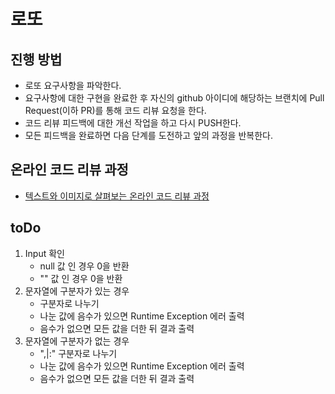 # 로또
## 진행 방법
* 로또 요구사항을 파악한다.
* 요구사항에 대한 구현을 완료한 후 자신의 github 아이디에 해당하는 브랜치에 Pull Request(이하 PR)를 통해 코드 리뷰 요청을 한다.
* 코드 리뷰 피드백에 대한 개선 작업을 하고 다시 PUSH한다.
* 모든 피드백을 완료하면 다음 단계를 도전하고 앞의 과정을 반복한다.

## 온라인 코드 리뷰 과정
* [텍스트와 이미지로 살펴보는 온라인 코드 리뷰 과정](https://github.com/next-step/nextstep-docs/tree/master/codereview)

## toDo

1. Input 확인
    - null 값 인 경우 0을 반환
    - "" 값 인 경우 0을 반환
2. 문자열에 구분자가 있는 경우
    - 구분자로 나누기
    - 나눈 값에 음수가 있으면 Runtime Exception 에러 출력
    - 음수가 없으면 모든 값을 더한 뒤 결과 출력
3. 문자열에 구분자가 없는 경우
    - ",|:" 구분자로 나누기
    - 나눈 값에 음수가 있으면 Runtime Exception 에러 출력
    - 음수가 없으면 모든 값을 더한 뒤 결과 출력
   